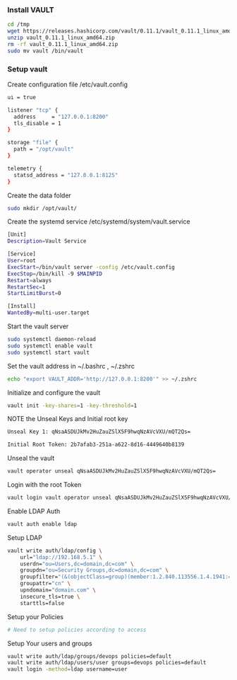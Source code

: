### Install VAULT
```bash
cd /tmp
wget https://releases.hashicorp.com/vault/0.11.1/vault_0.11.1_linux_amd64.zip
unzip vault_0.11.1_linux_amd64.zip
rm -rf vault_0.11.1_linux_amd64.zip
sudo mv vault /bin/vault
```

### Setup vault

Create configuration file /etc/vault.config
```bash
ui = true

listener "tcp" {
  address     = "127.0.0.1:8200"
  tls_disable = 1
}

storage "file" {
  path = "/opt/vault"
}

telemetry {
  statsd_address = "127.0.0.1:8125"
}
```

Create the data folder
```bash
sudo mkdir /opt/vault/
```

Create the systemd service /etc/systemd/system/vault.service
```bash
[Unit]
Description=Vault Service

[Service]
User=root
ExecStart=/bin/vault server -config /etc/vault.config
ExecStop=/bin/kill -9 $MAINPID
Restart=always
RestartSec=1
StartLimitBurst=0

[Install]
WantedBy=multi-user.target
```

Start the vault server
```bash
sudo systemctl daemon-reload
sudo systemctl enable vault
sudo systemctl start vault
```

Set the vault address in ~/.bashrc , ~/.zshrc
```bash
echo "export VAULT_ADDR='http://127.0.0.1:8200'" >> ~/.zshrc
```

Initialize and configure the vault
```bash
vault init -key-shares=1 -key-threshold=1
```

NOTE the Unseal Keys and Initial root key
```bash
Unseal Key 1: qNsaASDUJkMv2HuZauZSlX5F9hwqNzAVcVXU/mQT2Qs=

Initial Root Token: 2b7afab3-251a-a622-8d16-4449640b8139
```

Unseal the vault
```bash
vault operator unseal qNsaASDUJkMv2HuZauZSlX5F9hwqNzAVcVXU/mQT2Qs=
```

Login with the root Token
```bash
vault login vault operator unseal qNsaASDUJkMv2HuZauZSlX5F9hwqNzAVcVXU/mQT2Qs=
```

Enable LDAP Auth
```bash
vault auth enable ldap
```

Setup LDAP
```bash
vault write auth/ldap/config \
    url="ldap://192.168.5.1" \
    userdn="ou=Users,dc=domain,dc=com" \
    groupdn="ou=Security Groups,dc=domain,dc=com" \
    groupfilter="(&(objectClass=group)(member:1.2.840.113556.1.4.1941:={{.UserDN}}))" \
    groupattr="cn" \
    upndomain="domain.com" \
    insecure_tls=true \
    starttls=false
```

Setup your Policies
```bash
# Need to setup policies according to access
```

Setup Your users and groups
```bash
vault write auth/ldap/groups/devops policies=default
vault write auth/ldap/users/user groups=devops policies=default
vault login -method=ldap username=user
```